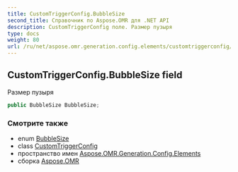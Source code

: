 ```yaml
---
title: CustomTriggerConfig.BubbleSize
second_title: Справочник по Aspose.OMR для .NET API
description: CustomTriggerConfig поле. Размер пузыря
type: docs
weight: 80
url: /ru/net/aspose.omr.generation.config.elements/customtriggerconfig/bubblesize/
---
```

## CustomTriggerConfig.BubbleSize field

Размер пузыря

```csharp
public BubbleSize BubbleSize;
```

### Смотрите также

* enum [BubbleSize](../../../aspose.omr.generation/bubblesize/)
* class [CustomTriggerConfig](../)
* пространство имен [Aspose.OMR.Generation.Config.Elements](../../customtriggerconfig/)
* сборка [Aspose.OMR](../../../)


